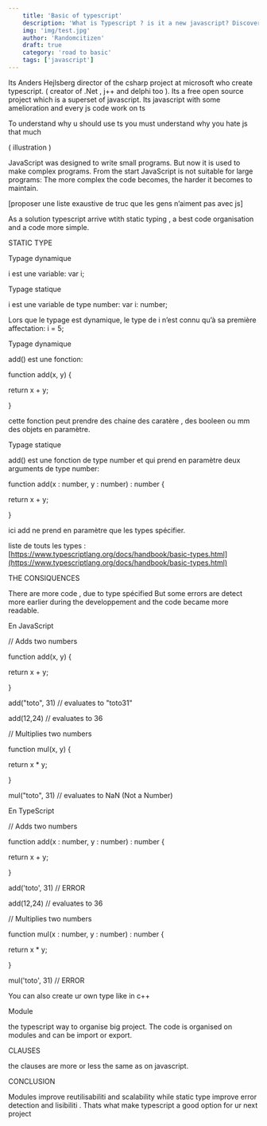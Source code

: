 ```yaml
---
    title: 'Basic of typescript'
    description: 'What is Typescript ? is it a new javascript? Discover the basics of the typescript  and his advantage  against  javascript'
    img: 'img/test.jpg'
    author: 'Randomcitizen'
    draft: true
    category: 'road to basic'
    tags: ['javascript']
---
```




Its Anders Hejlsberg director of the csharp project at microsoft who create typescript. ( creator of .Net , j++ and delphi too ). Its a free open source project which is a superset of javascript. Its javascript with some amelioration and every js code work on ts

To understand why u should use ts you must understand why you hate js that much

( illustration )

JavaScript was designed to write small programs. But now it is used to make complex programs. From the start JavaScript is not suitable for large programs: The more complex the code becomes, the harder it becomes to maintain.

[proposer une liste exaustive de truc que les gens n’aiment pas avec js]

As a solution typescript arrive wtith static typing , a best code organisation and a code more simple.

STATIC TYPE

Typage dynamique

i est une variable: var i;

Typage statique

i est une variable de type number: var i: number;

Lors que le typage est dynamique, le type de i n’est connu qu’à sa première affectation: i = 5;

Typage dynamique

add() est une fonction:

function add(x, y) {

return x + y;

}

cette fonction peut prendre des chaine des caratère , des booleen ou mm des objets en paramètre.

Typage statique

add() est une fonction de type number et qui prend en paramètre deux arguments de type number:

function add(x : number, y : number) : number {

return x + y;

}

ici add ne prend en paramètre que les types spécifier.

liste de touts les types : [https://www.typescriptlang.org/docs/handbook/basic-types.html](https://www.typescriptlang.org/docs/handbook/basic-types.html)

THE CONSIQUENCES

There are more code , due to type spécified But some errors are detect more earlier during the developpement and the code became more readable.

En JavaScript

// Adds two numbers

function add(x, y) {

return x + y;

}

add("toto", 31) // evaluates to "toto31"

add(12,24) // evaluates to 36

// Multiplies two numbers

function mul(x, y) {

return x * y;

}

mul("toto", 31) // evaluates to NaN (Not a Number)

En TypeScript

// Adds two numbers

function add(x : number, y : number) : number {

return x + y;

}

add('toto', 31) // ERROR

add(12,24) // evaluates to 36

// Multiplies two numbers

function mul(x : number, y : number) : number {

return x * y;

}

mul('toto', 31) // ERROR

You can also create ur own type like in c++

Module

the typescript way to organise big project. The code is organised on modules and can be import or export.

CLAUSES

the clauses are more or less the same as on javascript.

CONCLUSION

Modules improve reutilisabiliti and scalability while static type improve error detection and lisibiliti . Thats what make typescript a good option for ur next project
